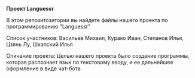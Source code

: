 **Проект Languessr**

В этом репозитозитории вы найдете файлы нашего проекта по программированию "Languessr"

Список участников: Васильев Михаил, Курако Иван, Степанов Илья, Цзянь Лу, Шкапский Илья

Опичание проекта: Целью нашего проекта было создание программы, которая распознает язык по текстовому вводу, и ее дальнейшее оформление в виде чат-бота
